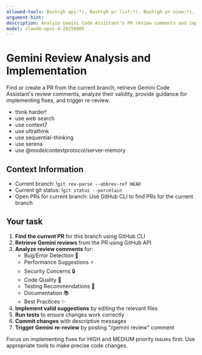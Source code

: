 ```yaml
---
allowed-tools: Bash(gh api:*), Bash(gh pr list:*), Bash(gh pr view:*), Bash(gh pr comment:*), Bash(git rev-parse:*), Bash(git status:*), Bash(git diff:*), Bash(git commit:*), Bash(git push:*)
argument-hint:
description: Analyze Gemini Code Assistant's PR review comments and implement fixes
model: claude-opus-4-20250805
---
```


# Gemini Review Analysis and Implementation

Find or create a PR from the current branch, retrieve Gemini Code Assistant's review comments, analyze their validity, provide guidance for implementing fixes, and trigger re-review.

- think harder!
- use web search
- use context7
- use ultrathink
- use sequential-thinking
- use serena
- use @modelcontextprotocol/server-memory

## Context Information

- Current branch: !`git rev-parse --abbrev-ref HEAD`
- Current git status: !`git status --porcelain`
- Open PRs for current branch: Use GitHub CLI to find PRs for the current branch

## Your task

1. **Find the current PR** for this branch using GitHub CLI
2. **Retrieve Gemini reviews** from the PR using GitHub API
3. **Analyze review comments** for:
   - Bug/Error Detection 🐛
   - Performance Suggestions ⚡
   - Security Concerns 🔒
   - Code Quality 🧹
   - Testing Recommendations 🧪
   - Documentation 📚
   - Best Practices ✨
4. **Implement valid suggestions** by editing the relevant files
5. **Run tests** to ensure changes work correctly
6. **Commit changes** with descriptive messages
7. **Trigger Gemini re-review** by posting "/gemini review" comment

Focus on implementing fixes for HIGH and MEDIUM priority issues first. Use appropriate tools to make precise code changes.
